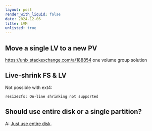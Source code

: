 ```yaml
---
layout: post
render_with_liquid: false
date: 2024-12-06
title: LVM
unlisted: true
---
```


## Move a single LV to a new PV

<https://unix.stackexchange.com/a/188854> one volume group solution

## Live-shrink FS & LV

Not possible with ext4:

    resize2fs: On-line shrinking not supported

## Should use entire disk or a single partition?

A: [Just use entire disk](https://serverfault.com/a/973769).
